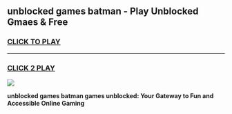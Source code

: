 
## unblocked games batman - Play Unblocked Gmaes & Free
<h3>
<a href="https://news.freeplayer.one?title=unblocked_games_batman&ref=23F">CLICK TO PLAY</a></h3>
<hr>

<h3>
<a href="https://news.freeplayer.one?title=unblocked_games_batman&ref=23F">CLICK 2 PLAY</a>
  
</h3>

<a href="https://news.freeplayer.one?title=unblocked_games_batman&ref=23F/"><img src="https://clearcache.store/games.png"></a>


**unblocked games batman games unblocked: Your Gateway to Fun and Accessible Online Gaming**
